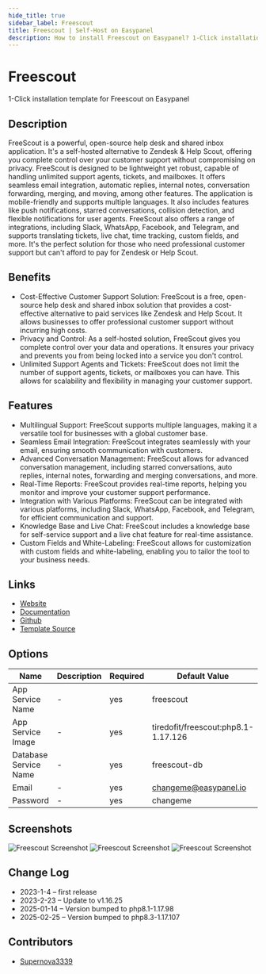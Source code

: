 ```yaml
---
hide_title: true
sidebar_label: Freescout
title: Freescout | Self-Host on Easypanel
description: How to install Freescout on Easypanel? 1-Click installation template for Freescout on Easypanel
---
```


<!-- generated -->

# Freescout

1-Click installation template for Freescout on Easypanel

## Description

FreeScout is a powerful, open-source help desk and shared inbox application. It&#39;s a self-hosted alternative to Zendesk &amp; Help Scout, offering you complete control over your customer support without compromising on privacy. FreeScout is designed to be lightweight yet robust, capable of handling unlimited support agents, tickets, and mailboxes. It offers seamless email integration, automatic replies, internal notes, conversation forwarding, merging, and moving, among other features. The application is mobile-friendly and supports multiple languages. It also includes features like push notifications, starred conversations, collision detection, and flexible notifications for user agents. FreeScout also offers a range of integrations, including Slack, WhatsApp, Facebook, and Telegram, and supports translating tickets, live chat, time tracking, custom fields, and more. It&#39;s the perfect solution for those who need professional customer support but can&#39;t afford to pay for Zendesk or Help Scout.

## Benefits

- Cost-Effective Customer Support Solution: FreeScout is a free, open-source help desk and shared inbox solution that provides a cost-effective alternative to paid services like Zendesk and Help Scout. It allows businesses to offer professional customer support without incurring high costs.
- Privacy and Control: As a self-hosted solution, FreeScout gives you complete control over your data and operations. It ensures your privacy and prevents you from being locked into a service you don't control.
- Unlimited Support Agents and Tickets: FreeScout does not limit the number of support agents, tickets, or mailboxes you can have. This allows for scalability and flexibility in managing your customer support.

## Features

- Multilingual Support: FreeScout supports multiple languages, making it a versatile tool for businesses with a global customer base.
- Seamless Email Integration: FreeScout integrates seamlessly with your email, ensuring smooth communication with customers.
- Advanced Conversation Management: FreeScout allows for advanced conversation management, including starred conversations, auto replies, internal notes, forwarding and merging conversations, and more.
- Real-Time Reports: FreeScout provides real-time reports, helping you monitor and improve your customer support performance.
- Integration with Various Platforms: FreeScout can be integrated with various platforms, including Slack, WhatsApp, Facebook, and Telegram, for efficient communication and support.
- Knowledge Base and Live Chat: FreeScout includes a knowledge base for self-service support and a live chat feature for real-time assistance.
- Custom Fields and White-Labeling: FreeScout allows for customization with custom fields and white-labeling, enabling you to tailor the tool to your business needs.

## Links

- [Website](https://freescout.net)
- [Documentation](https://github.com/freescout-helpdesk/freescout/wiki)
- [Github](https://github.com/freescout-helpdesk/freescout/)
- [Template Source](https://github.com/easypanel-io/templates/tree/main/templates/freescout)

## Options

Name | Description | Required | Default Value
-|-|-|-
App Service Name | - | yes | freescout
App Service Image | - | yes | tiredofit/freescout:php8.1-1.17.126
Database Service Name | - | yes | freescout-db
Email | - | yes | changeme@easypanel.io
Password | - | yes | changeme

## Screenshots

![Freescout Screenshot](./assets/screenshot1.png)
![Freescout Screenshot](./assets/screenshot2.png)
![Freescout Screenshot](./assets/screenshot3.png)

## Change Log

- 2023-1-4 – first release
- 2023-2-23 – Update to v1.16.25
- 2025-01-14 – Version bumped to php8.1-1.17.98
- 2025-02-25 – Version bumped to php8.3-1.17.107

## Contributors

- [Supernova3339](https://github.com/supernova3339)
